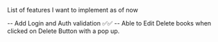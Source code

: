 List of features I want to implement as of now

-- Add Login and Auth validation ✅✅
-- Able to Edit Delete books when clicked on Delete Button with a pop up.
